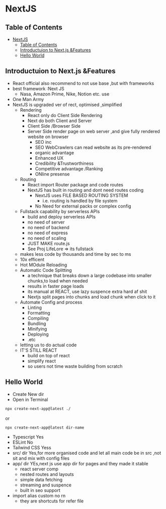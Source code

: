 # NextJS
## Table of Contents
- [NextJS](#nextjs)
  - [Table of Contents](#table-of-contents)
  - [Introductuion to Next.js \&Features](#introductuion-to-nextjs-features)
  - [Hello World](#hello-world)

## Introductuion to Next.js &Features
- React official also recommend to not use base ,but with frameworks
- best framework :Next JS
  - Nasa, Amazon Prime, Nike, Notion etc. use
- One Man Army
- NextJS is upgraded ver of rect, optimised ,simplified
  - Rendering
    - React only do Client Side Rendering
    - Next do both Client and Server 
    - Client Side /Browser Side
    - Server Side render page on web server ,and give fully rendered website on browser
      - SEO inc
      - SEO WebCrawlers can read website as its pre-rendered
      - organic advantage
      - Enhanced UX
      - Credibility &Trustworthiness
      - Competitive advantage /Ranking
      - ONline presense
  - Routing
    - React import Router package and code routes
    - NextJS has built in routing and dont need routes coding
      - NextJS uses FILE BASED ROUTING SYSTEM
        - i.e. routing is handled by file system
      - No Need for external packs or complex config
  - Fullstack capability by serverless APIs
    - build and deploy serverless APIs
    - no need of server
    - no need of backend
    - no need of express
    - no need of scaling
    - JUST MAKE route.js
    - See Proj LifeLore => its fullstack
  - makes less code by thousands and time by sec to ms
  - 10x efficent
  - Hot MOdule Reloading
  - Automatic Code Splitting
    - a technique that breaks  down a large codebase into smaller chunks,to load when needed
    - results  in faster page loads
    - its manual at REACT, use lazy suspence extra hard af shit
    - Nextjs split pages into chunks and load chunk when click to it
  - Automate Config and process 
    - Linting
    - Formatting
    - Compiling
    - Bundling
    - Minifying
    - Deploying
    - .etc
  - letting us to do actual code
  - IT'S STILL REACT
    - build on top of react
    - simplify react
    - so users not time waste building from  scratch

##  Hello World
- Create New dir
- Open in Terminal
```bash
npx create-next-app@latest ./
```
or
```bash
npx create-next-app@latest dir-name
```
- Typescript Yes
- ESLint No
- Tailwind CSS Yess
- src/ dir Yes,for more organised code and let all main code be in src ,not sit and mix with config files
- app/ dir YEs,next js use app dir for pages and they made it stable
  - react server comp
  - nested routes and layouts
  - simple data fetching
  - streaming and suspence
  - built in seo support
- import alias custom no rn
  - they are shortcuts for refer file